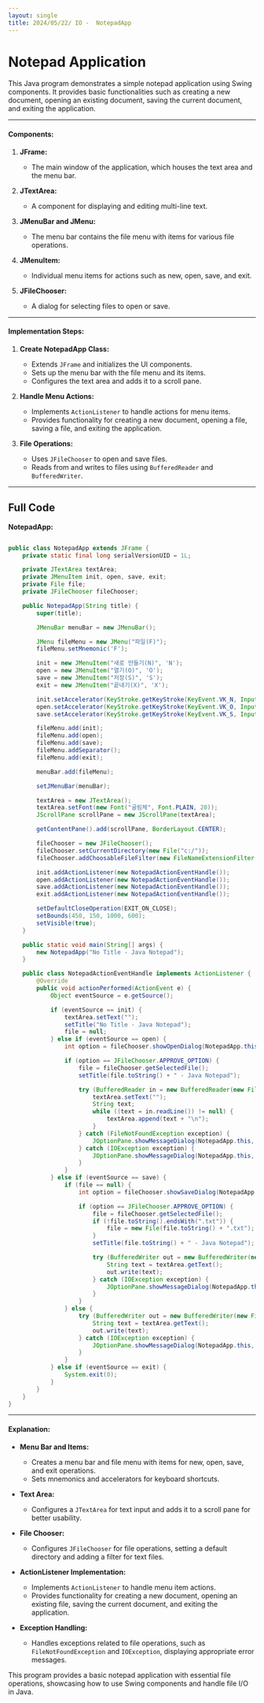 ```yaml
---
layout: single
title: 2024/05/22/ IO -  NotepadApp
---
```


# Notepad Application

This Java program demonstrates a simple notepad application using Swing components. It provides basic functionalities such as creating a new document, opening an existing document, saving the current document, and exiting the application.

---

#### Components:

1. **JFrame:**
   - The main window of the application, which houses the text area and the menu bar.

2. **JTextArea:**
   - A component for displaying and editing multi-line text.

3. **JMenuBar and JMenu:**
   - The menu bar contains the file menu with items for various file operations.

4. **JMenuItem:**
   - Individual menu items for actions such as new, open, save, and exit.

5. **JFileChooser:**
   - A dialog for selecting files to open or save.

---

#### Implementation Steps:

1. **Create NotepadApp Class:**
   - Extends `JFrame` and initializes the UI components.
   - Sets up the menu bar with the file menu and its items.
   - Configures the text area and adds it to a scroll pane.

2. **Handle Menu Actions:**
   - Implements `ActionListener` to handle actions for menu items.
   - Provides functionality for creating a new document, opening a file, saving a file, and exiting the application.

3. **File Operations:**
   - Uses `JFileChooser` to open and save files.
   - Reads from and writes to files using `BufferedReader` and `BufferedWriter`.

---

## Full Code 

**NotepadApp:**

```java

public class NotepadApp extends JFrame {
    private static final long serialVersionUID = 1L;

    private JTextArea textArea;
    private JMenuItem init, open, save, exit;
    private File file;
    private JFileChooser fileChooser;

    public NotepadApp(String title) {
        super(title);

        JMenuBar menuBar = new JMenuBar();

        JMenu fileMenu = new JMenu("파일(F)");
        fileMenu.setMnemonic('F');

        init = new JMenuItem("새로 만들기(N)", 'N');
        open = new JMenuItem("열기(O)", 'O');
        save = new JMenuItem("저장(S)", 'S');
        exit = new JMenuItem("끝내기(X)", 'X');

        init.setAccelerator(KeyStroke.getKeyStroke(KeyEvent.VK_N, InputEvent.CTRL_DOWN_MASK));
        open.setAccelerator(KeyStroke.getKeyStroke(KeyEvent.VK_O, InputEvent.ALT_DOWN_MASK + InputEvent.SHIFT_DOWN_MASK));
        save.setAccelerator(KeyStroke.getKeyStroke(KeyEvent.VK_S, InputEvent.ALT_DOWN_MASK + InputEvent.SHIFT_DOWN_MASK));

        fileMenu.add(init);
        fileMenu.add(open);
        fileMenu.add(save);
        fileMenu.addSeparator();
        fileMenu.add(exit);

        menuBar.add(fileMenu);

        setJMenuBar(menuBar);

        textArea = new JTextArea();
        textArea.setFont(new Font("굴림체", Font.PLAIN, 20));
        JScrollPane scrollPane = new JScrollPane(textArea);

        getContentPane().add(scrollPane, BorderLayout.CENTER);

        fileChooser = new JFileChooser();
        fileChooser.setCurrentDirectory(new File("c:/"));
        fileChooser.addChoosableFileFilter(new FileNameExtensionFilter("textFile(*.txt)", "txt"));

        init.addActionListener(new NotepadActionEventHandle());
        open.addActionListener(new NotepadActionEventHandle());
        save.addActionListener(new NotepadActionEventHandle());
        exit.addActionListener(new NotepadActionEventHandle());

        setDefaultCloseOperation(EXIT_ON_CLOSE);
        setBounds(450, 150, 1000, 600);
        setVisible(true);
    }

    public static void main(String[] args) {
        new NotepadApp("No Title - Java Notepad");
    }

    public class NotepadActionEventHandle implements ActionListener {
        @Override
        public void actionPerformed(ActionEvent e) {
            Object eventSource = e.getSource();

            if (eventSource == init) {
                textArea.setText("");
                setTitle("No Title - Java Notepad");
                file = null;
            } else if (eventSource == open) {
                int option = fileChooser.showOpenDialog(NotepadApp.this);

                if (option == JFileChooser.APPROVE_OPTION) {
                    file = fileChooser.getSelectedFile();
                    setTitle(file.toString() + " - Java Notepad");

                    try (BufferedReader in = new BufferedReader(new FileReader(file.getAbsoluteFile()))) {
                        textArea.setText("");
                        String text;
                        while ((text = in.readLine()) != null) {
                            textArea.append(text + "\n");
                        }
                    } catch (FileNotFoundException exception) {
                        JOptionPane.showMessageDialog(NotepadApp.this, "No files.");
                    } catch (IOException exception) {
                        JOptionPane.showMessageDialog(NotepadApp.this, "error: program error");
                    }
                }
            } else if (eventSource == save) {
                if (file == null) {
                    int option = fileChooser.showSaveDialog(NotepadApp.this);

                    if (option == JFileChooser.APPROVE_OPTION) {
                        file = fileChooser.getSelectedFile();
                        if (!file.toString().endsWith(".txt")) {
                            file = new File(file.toString() + ".txt");
                        }
                        setTitle(file.toString() + " - Java Notepad");

                        try (BufferedWriter out = new BufferedWriter(new FileWriter(file.getAbsoluteFile()))) {
                            String text = textArea.getText();
                            out.write(text);
                        } catch (IOException exception) {
                            JOptionPane.showMessageDialog(NotepadApp.this, "error: program error.");
                        }
                    }
                } else {
                    try (BufferedWriter out = new BufferedWriter(new FileWriter(file.getAbsoluteFile()))) {
                        String text = textArea.getText();
                        out.write(text);
                    } catch (IOException exception) {
                        JOptionPane.showMessageDialog(NotepadApp.this, "error: program error");
                    }
                }
            } else if (eventSource == exit) {
                System.exit(0);
            }
        }
    }
}
```

---

#### Explanation:

- **Menu Bar and Items:**
  - Creates a menu bar and file menu with items for new, open, save, and exit operations.
  - Sets mnemonics and accelerators for keyboard shortcuts.

- **Text Area:**
  - Configures a `JTextArea` for text input and adds it to a scroll pane for better usability.

- **File Chooser:**
  - Configures `JFileChooser` for file operations, setting a default directory and adding a filter for text files.

- **ActionListener Implementation:**
  - Implements `ActionListener` to handle menu item actions.
  - Provides functionality for creating a new document, opening an existing file, saving the current document, and exiting the application.

- **Exception Handling:**
  - Handles exceptions related to file operations, such as `FileNotFoundException` and `IOException`, displaying appropriate error messages.

This program provides a basic notepad application with essential file operations, showcasing how to use Swing components and handle file I/O in Java.
